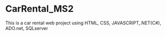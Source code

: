 # CarRental_MS2
This is a car rental web project using HTML, CSS, JAVASCRIPT,.NET(C#), ADO.net, SQLserver
